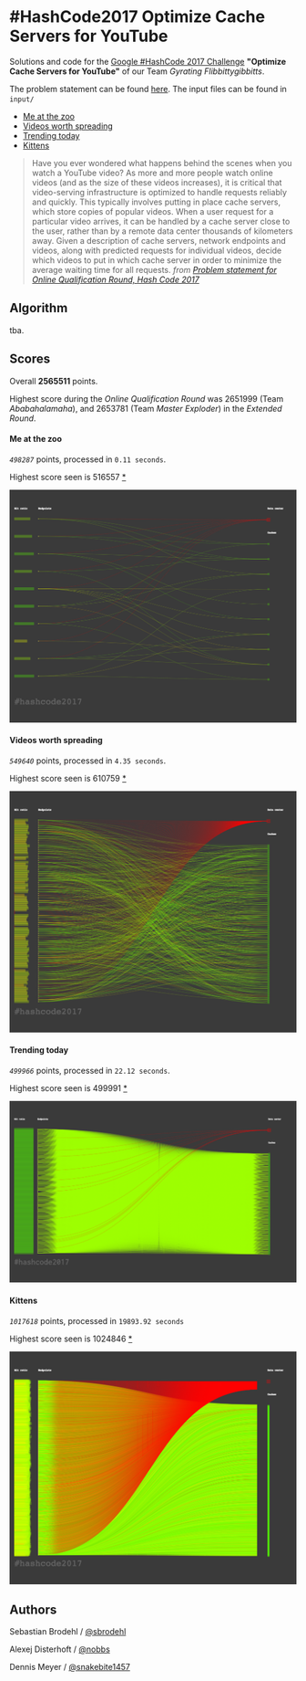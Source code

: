 # \#HashCode2017 Optimize Cache Servers for YouTube

Solutions and code for the [Google \#HashCode 2017 Challenge](https://hashcode.withgoogle.com) **"Optimize Cache Servers for YouTube"** of our Team _Gyrating Flibbittygibbitts_.

The problem statement can be found [here](hashcode2017_streaming_videos.pdf).
The input files can be found in `input/`
* [Me at the zoo](input/me_at_the_zoo.in)
* [Videos worth spreading](videos_worth_spreading.in)
* [Trending today](trending_today.in)
* [Kittens](kittens.in)

> Have you ever wondered what happens behind the scenes when you watch a YouTube video? 
> As more and more people watch online videos (and as the size of these videos increases), it is critical that video-serving infrastructure is optimized to handle requests reliably and quickly.
> This typically involves putting in place cache servers, which store copies of popular videos.
> When a user request for a particular video arrives, it can be handled by a cache server close to the user, rather than by a remote data center thousands of kilometers away.
> Given a description of cache servers, network endpoints and videos, along with predicted requests for individual videos, decide which videos to put in which cache server in order to minimize the average waiting time for all requests.
> _from [Problem statement for Online Qualification Round, Hash Code 2017](https://hashcode.withgoogle.com/past_editions.html)_


## Algorithm
tba.


## Scores

Overall **2565511** points.

Highest score during the _Online Qualification Round_ was 2651999 (Team _Ababahalamaha_), and 2653781 (Team _Master Exploder_) in the _Extended Round_.

#### Me at the zoo
_`498287`_ points, processed in `0.11 seconds`.

Highest score seen is 516557 [*](http://codeforces.com/blog/entry/50624?#comment-345914)

![Me at the zoo](output/Me_at_the_zoo.png)

#### Videos worth spreading
_`549640`_ points, processed in `4.35 seconds`.

Highest score seen is 610759 [*](http://codeforces.com/blog/entry/50624?#comment-345776)

![Videos worth spreading](output/Videos_worth_spreading.png)

#### Trending today
_`499966`_ points, processed in `22.12 seconds`.

Highest score seen is 499991 [*](http://codeforces.com/blog/entry/50624?#comment-345776)

![Trending today](output/Trending_today.png)

#### Kittens
_`1017618`_ points, processed in `19893.92 seconds`

Highest score seen is 1024846 [*](http://codeforces.com/blog/entry/50624?#comment-345776)

![Kittens](output/Kittens.png)

## Authors

Sebastian Brodehl / [@sbrodehl](https://github.com/sbrodehl)

Alexej Disterhoft / [@nobbs](https://github.com/nobbs)

Dennis Meyer / [@snakebite1457](https://github.com/snakebite1457)
